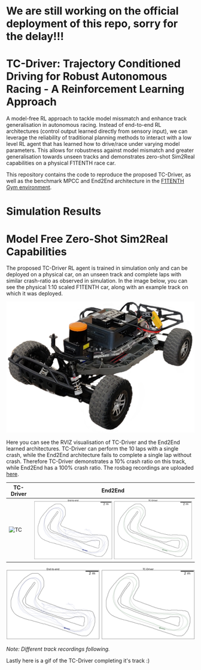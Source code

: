 # We are still working on the official deployment of this repo, sorry for the delay!!!



# TC-Driver: Trajectory Conditioned Driving for Robust Autonomous Racing - A Reinforcement Learning Approach

A model-free RL approach to tackle model missmatch and enhance track generalisation in autonomous racing. Instead of end-to-end RL architectures (control output learned directly from sensory input), we can leverage the reliability of traditional planning methods to interact with a low level RL agent that has learned how to drive/race under varying model parameters. This allows for robustness against model mismatch and greater generalisation towards unseen tracks and demonstrates zero-shot Sim2Real capabilities on a physical F1TENTH race car.

This repository contains the code to reproduce the proposed TC-Driver, as well as the benchmark MPCC and End2End architecture in the [F1TENTH Gym environment](https://github.com/f1tenth/f1tenth_gym).  

# Simulation Results







# Model Free Zero-Shot Sim2Real Capabilities
The proposed TC-Driver RL agent is trained in simulation only and can be deployed on a physical car, on an unseen track and complete laps with similar crash-ratio as observed in simulation. In the image below, you can see the physical 1:10 scaled F1TENTH car, along with an example track on which it was deployed. 

![Car](/misc/imgs/titlepage_car.png)

Here you can see the RVIZ visualisation of TC-Driver and the End2End learned architectures. TC-Driver can perform the 10 laps with a single crash, while the End2End architecture fails to complete a single lap without crash. Therefore TC-Driver demonstrates a 10% crash ratio on this track, while End2End has a 100% crash ratio. The rosbag recordings are uploaded [here](/TC_Driver/plotting/).

| TC-Driver | End2End |
| ------ | ------ |
| ![TC](/misc/imgs/tc_rviz.gif) | ![E2E](/misc/imgs/real_traj.png) |

![Track](/misc/imgs/real_traj.png)

_Note: Different track recordings following._

Lastly here is a gif of the TC-Driver completing it's track :)


